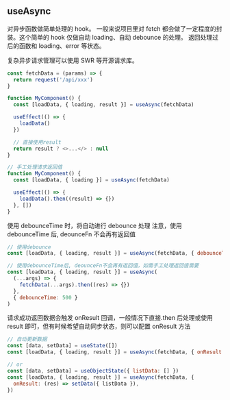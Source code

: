 ## useAsync

对异步函数做简单处理的 hook。
一般来说项目里对 fetch 都会做了一定程度的封装。这个简单的 hook 仅做自动 loading、自动 debounce 的处理。
返回处理过后的函数和 loading、error 等状态。

复杂异步请求管理可以使用 SWR 等开源请求库。

```javascript
const fetchData = (params) => {
  return request('/api/xxx')
}

function MyComponent() {
  const [loadData, { loading, result }] = useAsync(fetchData)

  useEffect(() => {
    loadData()
  })

  // 直接使用result
  return result ? <>...</> : null
}

// 手工处理请求返回值
function MyComponent() {
  const [loadData, { loading }] = useAsync(fetchData)

  useEffect(() => {
    loadData().then((result) => {})
  }, [])
}
```

使用 debounceTime 时，将自动进行 debounce 处理
注意，使用 debounceTime 后, deounceFn 不会再有返回值

```javascript
// 使用debounce
const [loadData, { loading, result }] = useAsync(fetchData, { debounceTime: 500 })

// 使用debounceTime后, deounceFn不会再有返回值，如需手工处理返回值需要
const [loadData, { loading, result }] = useAsync(
  (...args) => {
    fetchData(...args).then((res) => {})
  },
  { debounceTime: 500 }
)
```

请求成功返回数据会触发 onResult 回调，一般情况下直接.then 后处理或使用 result 即可，但有时候希望自动同步状态，则可以配置 onResult 方法

```javascript
// 自动更新数据
const [data, setData] = useState([])
const [loadData, { loading, result }] = useAsync(fetchData, { onResult: setData })

// or
const [data, setData] = useObjectState({ listData: [] })
const [loadData, { loading, result }] = useAsync(fetchData, {
  onResult: (res) => setData({ listData }),
})
```
